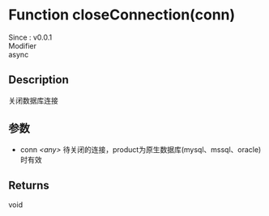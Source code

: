 # Function closeConnection(conn)
<font class="since">Since : v0.0.1</font>  
Modifier  
<font class="modifier">async</font>  
## Description
关闭数据库连接  
## 参数
+ conn *&lt;<font class='datatype'>any</font>&gt;*  待关闭的连接，product为原生数据库(mysql、mssql、oracle) 时有效
  
## Returns
void  
